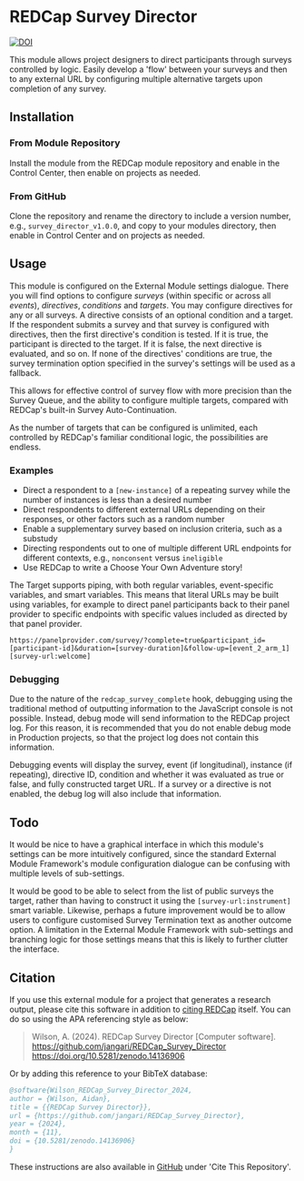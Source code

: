 # REDCap Survey Director

[![DOI](https://zenodo.org/badge/DOI/10.5281/zenodo.14136906.svg)](https://doi.org/10.5281/zenodo.14136906)

This module allows project designers to direct participants through surveys controlled by logic. Easily develop a 'flow' between your surveys and then to any external URL by configuring multiple alternative targets upon completion of any survey.

## Installation

### From Module Repository

Install the module from the REDCap module repository and enable in the Control Center, then enable on projects as needed.

### From GitHub

Clone the repository and rename the directory to include a version number, e.g., `survey_director_v1.0.0`, and copy to your modules directory, then enable in Control Center and on projects as needed.

## Usage

This module is configured on the External Module settings dialogue. There you will find options to configure <em>surveys</em> (within specific or across all <em>events</em>), <em>directives</em>, <em>conditions</em> and <em>targets</em>. You may configure directives for any or all surveys. A directive consists of an optional condition and a target. If the respondent submits a survey and that survey is configured with directives, then the first directive's condition is tested. If it is true, the participant is directed to the target. If it is false, the next directive is evaluated, and so on. If none of the directives' conditions are true, the survey termination option specified in the survey's settings will be used as a fallback.

This allows for effective control of survey flow with more precision than the Survey Queue, and the ability to configure multiple targets, compared with REDCap's built-in Survey Auto-Continuation.

As the number of targets that can be configured is unlimited, each controlled by REDCap's familiar conditional logic, the possibilities are endless.

### Examples 

- Direct a respondent to a `[new-instance]` of a repeating survey while the number of instances is less than a desired number
- Direct respondents to different external URLs depending on their responses, or other factors such as a random number
- Enable a supplementary survey based on inclusion criteria, such as a substudy
- Directing respondents out to one of multiple different URL endpoints for different contexts, e.g., `nonconsent` versus `ineligible`
- Use REDCap to write a Choose Your Own Adventure story!

The Target supports piping, with both regular variables, event-specific variables, and smart variables. This means that literal URLs may be built using variables, for example to direct panel participants back to their panel provider to specific endpoints with specific values included as directed by that panel provider.

```
https://panelprovider.com/survey/?complete=true&participant_id=[participant-id]&duration=[survey-duration]&follow-up=[event_2_arm_1][survey-url:welcome]
```

### Debugging

Due to the nature of the `redcap_survey_complete` hook, debugging using the traditional method of outputting information to the JavaScript console is not possible. Instead, debug mode will send information to the REDCap project log. For this reason, it is recommended that you do not enable debug mode in Production projects, so that the project log does not contain this information.

Debugging events will display the survey, event (if longitudinal), instance (if repeating), directive ID, condition and whether it was evaluated as true or false, and fully constructed target URL. If a survey or a directive is not enabled, the debug log will also include that information.

## Todo

It would be nice to have a graphical interface in which this module's settings can be more intuitively configured, since the standard External Module Framework's module configuration dialogue can be confusing with multiple levels of sub-settings.

It would be good to be able to select from the list of public surveys the target, rather than having to construct it using the `[survey-url:instrument]` smart variable. Likewise, perhaps a future improvement would be to allow users to configure customised Survey Termination text as another outcome option. A limitation in the External Module Framework with sub-settings and branching logic for those settings means that this is likely to further clutter the interface.

## Citation

If you use this external module for a project that generates a research output, please cite this software in addition to [citing REDCap](https://projectredcap.org/resources/citations/) itself. You can do so using the APA referencing style as below:

> Wilson, A. (2024). REDCap Survey Director [Computer software]. https://github.com/jangari/REDCap_Survey_Director https://doi.org/10.5281/zenodo.14136906

Or by adding this reference to your BibTeX database:

```bibtex
@software{Wilson_REDCap_Survey_Director_2024,
author = {Wilson, Aidan},
title = {{REDCap Survey Director}},
url = {https://github.com/jangari/REDCap_Survey_Director},
year = {2024},
month = {11},
doi = {10.5281/zenodo.14136906}
}
```

These instructions are also available in [GitHub](https://github.com/jangari/REDCap_Survey_Director) under 'Cite This Repository'.
